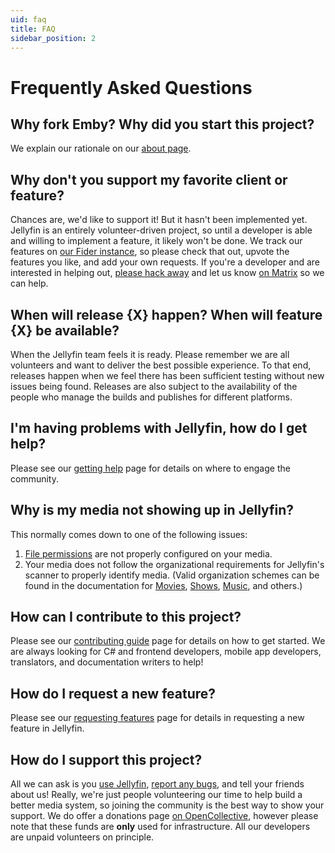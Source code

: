```yaml
---
uid: faq
title: FAQ
sidebar_position: 2
---
```


# Frequently Asked Questions

## Why fork Emby? Why did you start this project?

We explain our rationale on our [about page](/docs/general/about).

## Why don't you support my favorite client or feature?

Chances are, we'd like to support it! But it hasn't been implemented yet.
Jellyfin is an entirely volunteer-driven project, so until a developer is able and willing to implement a feature, it likely won't be done.
We track our features on [our Fider instance](https://features.jellyfin.org), so please check that out, upvote the features you like, and add your own requests.
If you're a developer and are interested in helping out, [please hack away](/docs/general/contributing) and let us know [on Matrix](/docs/general/getting-help) so we can help.

## When will release {X} happen? When will feature {X} be available?

When the Jellyfin team feels it is ready.
Please remember we are all volunteers and want to deliver the best possible experience.
To that end, releases happen when we feel there has been sufficient testing without new issues being found.
Releases are also subject to the availability of the people who manage the builds and publishes for different platforms.

## I'm having problems with Jellyfin, how do I get help?

Please see our [getting help](/docs/general/getting-help) page for details on where to engage the community.

## Why is my media not showing up in Jellyfin?

This normally comes down to one of the following issues:

1. [File permissions](https://wikipedia.org/wiki/File-system_permissions) are not properly configured on your media.
2. Your media does not follow the organizational requirements for Jellyfin's scanner to properly identify media. (Valid organization schemes can be found in the documentation for [Movies](/docs/general/server/media/movies), [Shows](/docs/general/server/media/shows), [Music](/docs/general/server/media/music), and others.)

## How can I contribute to this project?

Please see our [contributing guide](/docs/general/contributing) page for details on how to get started.
We are always looking for C# and frontend developers, mobile app developers, translators, and documentation writers to help!

## How do I request a new feature?

Please see our [requesting features](/docs/general/contributing/issues#requesting-features) page for details in requesting a new feature in Jellyfin.

## How do I support this project?

All we can ask is you [use Jellyfin](/docs/general/administration/installing), [report any bugs](/docs/general/contributing/issues#reporting-bugs), and tell your friends about us!
Really, we're just people volunteering our time to help build a better media system, so joining the community is the best way to show your support.
We do offer a donations page [on OpenCollective](https://opencollective.com/jellyfin), however please note that these funds are **only** used for infrastructure. All our developers are unpaid volunteers on principle.
